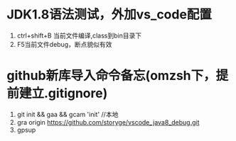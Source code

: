 # JDK1.8语法测试，外加vs_code配置
1. ctrl+shift+B 当前文件编译,class到bin目录下
2. F5当前文件debug，断点貌似有效

# github新库导入命令备忘(omzsh下，提前建立.gitignore)
1. git init && gaa && gcam 'init' //本地
2. gra origin https://github.com/storyge/vscode_java8_debug.git
3. gpsup